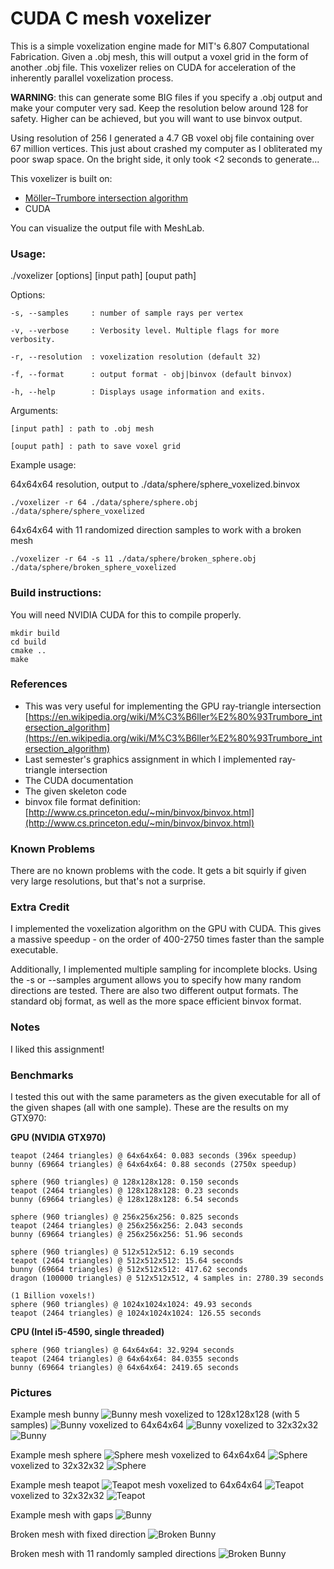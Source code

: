 # CUDA C mesh voxelizer

This is a simple voxelization engine made for MIT's 6.807 Computational Fabrication. Given a .obj mesh, this will output a voxel grid in the form of another .obj file. This voxelizer relies on CUDA for acceleration of the inherently parallel voxelization process.

**WARNING**: this can generate some BIG files if you specify a .obj output and make your computer very sad. Keep the resolution below around 128 for safety. Higher can be achieved, but you will want to use binvox output.

Using resolution of 256 I generated a 4.7 GB voxel obj file containing over 67 million vertices. This just about crashed my computer as I obliterated my poor swap space. On the bright side, it only took <2 seconds to generate...

This voxelizer is built on:

- [Möller–Trumbore intersection algorithm](https://en.wikipedia.org/wiki/M%C3%B6ller%E2%80%93Trumbore_intersection_algorithm)
- CUDA

You can visualize the output file with MeshLab.

### Usage:

./voxelizer [options] [input path] [ouput path]

Options: 

    -s, --samples     : number of sample rays per vertex    

    -v, --verbose     : Verbosity level. Multiple flags for more verbosity.    

    -r, --resolution  : voxelization resolution (default 32)

    -f, --format      : output format - obj|binvox (default binvox)

    -h, --help        : Displays usage information and exits.

Arguments:

    [input path] : path to .obj mesh

    [ouput path] : path to save voxel grid

Example usage: 

64x64x64 resolution, output to ./data/sphere/sphere_voxelized.binvox
```
./voxelizer -r 64 ./data/sphere/sphere.obj ./data/sphere/sphere_voxelized
```

64x64x64 with 11 randomized direction samples to work with a broken mesh
```
./voxelizer -r 64 -s 11 ./data/sphere/broken_sphere.obj ./data/sphere/broken_sphere_voxelized
```

### Build instructions:

You will need NVIDIA CUDA for this to compile properly.

```
mkdir build
cd build
cmake ..
make
```

### References

- This was very useful for implementing the GPU ray-triangle intersection [https://en.wikipedia.org/wiki/M%C3%B6ller%E2%80%93Trumbore_intersection_algorithm](https://en.wikipedia.org/wiki/M%C3%B6ller%E2%80%93Trumbore_intersection_algorithm)
- Last semester's graphics assignment in which I implemented ray-triangle intersection
- The CUDA documentation
- The given skeleton code
- binvox file format definition: [http://www.cs.princeton.edu/~min/binvox/binvox.html](http://www.cs.princeton.edu/~min/binvox/binvox.html)

### Known Problems

There are no known problems with the code. It gets a bit squirly if given very large resolutions, but that's not a surprise.

### Extra Credit

I implemented the voxelization algorithm on the GPU with CUDA. This gives a massive speedup - on the order of 400-2750 times faster than the sample executable.

Additionally, I implemented multiple sampling for incomplete blocks. Using the -s or --samples argument allows you to specify how many random directions are tested. There are also two different output formats. The standard obj format, as well as the more space efficient binvox format.

### Notes

I liked this assignment!

### Benchmarks

I tested this out with the same parameters as the given executable for all of the given shapes (all with one sample). These are the results on my GTX970:

**GPU (NVIDIA GTX970)**

	teapot (2464 triangles) @ 64x64x64: 0.083 seconds (396x speedup)
	bunny (69664 triangles) @ 64x64x64: 0.88 seconds (2750x speedup)

	sphere (960 triangles) @ 128x128x128: 0.150 seconds
	teapot (2464 triangles) @ 128x128x128: 0.23 seconds
	bunny (69664 triangles) @ 128x128x128: 6.54 seconds

	sphere (960 triangles) @ 256x256x256: 0.825 seconds
	teapot (2464 triangles) @ 256x256x256: 2.043 seconds
	bunny (69664 triangles) @ 256x256x256: 51.96 seconds

	sphere (960 triangles) @ 512x512x512: 6.19 seconds
	teapot (2464 triangles) @ 512x512x512: 15.64 seconds
	bunny (69664 triangles) @ 512x512x512: 417.62 seconds
	dragon (100000 triangles) @ 512x512x512, 4 samples in: 2780.39 seconds

	(1 Billion voxels!)
	sphere (960 triangles) @ 1024x1024x1024: 49.93 seconds
	teapot (2464 triangles) @ 1024x1024x1024: 126.55 seconds



**CPU (Intel i5-4590, single threaded)**

	sphere (960 triangles) @ 64x64x64: 32.9294 seconds
	teapot (2464 triangles) @ 64x64x64: 84.0355 seconds
	bunny (69664 triangles) @ 64x64x64: 2419.65 seconds

### Pictures

Example mesh bunny
![Bunny mesh](./images/bunny.png)
voxelized to 128x128x128 (with 5 samples)
![Bunny](./images/bunny_128_5.png)
voxelized to 64x64x64
![Bunny](./images/bunny_64.png)
voxelized to 32x32x32
![Bunny](./images/bunny_32.png)

Example mesh sphere
![Sphere mesh](./images/bunny.png)
voxelized to 64x64x64
![Sphere](./images/sphere_64.png)
voxelized to 32x32x32
![Sphere](./images/sphere_32.png)

Example mesh teapot
![Teapot mesh](./images/teapot.png)
voxelized to 64x64x64
![Teapot](./images/teapot_64.png)
voxelized to 32x32x32
![Teapot](./images/teapot_32.png)

Example mesh with gaps
![Bunny](./images/broken_bunny.png)

Broken mesh with fixed direction
![Broken Bunny](./images/broken_bunny_64.png)

Broken mesh with 11 randomly sampled directions
![Broken Bunny](./images/broken_bunny_64_11_samples.png)
